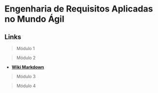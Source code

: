 
# Engenharia de Requisitos Aplicadas no Mundo Ágil


## Links

>Módulo 1

>Módulo 2

- [**Wiki Markdown**](https://goo.gl/LrzQ24)

>Módulo 3

>Módulo 4
